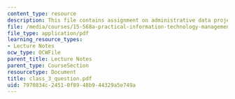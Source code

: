 ```yaml
---
content_type: resource
description: This file contains assignment on administrative data project.
file: /media/courses/15-568a-practical-information-technology-management-spring-2005/7970834c24510f8948b944329a5e749a_class_3_question.pdf
file_type: application/pdf
learning_resource_types:
- Lecture Notes
ocw_type: OCWFile
parent_title: Lecture Notes
parent_type: CourseSection
resourcetype: Document
title: class_3_question.pdf
uid: 7970834c-2451-0f89-48b9-44329a5e749a
---
```


